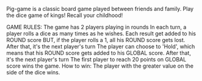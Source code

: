 Pig-game is a classic board game played between friends and family. Play the dice game of kings! Recall your childhood!

GAME RULES:
The game has 2 players playing in rounds
In each turn, a player rolls a dice as many times as he wishes. Each result get added to his ROUND score
BUT, if the player rolls a 1, all his ROUND score gets lost. After that, it's the next player's turn
The player can choose to 'Hold', which means that his ROUND score gets added to his GLOBAL score. After that, it's the next player's turn
The first player to reach 20 points on GLOBAL score wins the game.
How to win:
The player with the greater value on the side of the dice wins.

